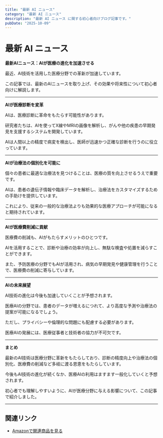 ```yaml
---
title: "最新 AI ニュース"
category: "最新 AI ニュース"
description: "最新 AI ニュース に関する初心者向けブログ記事です。"
pubDate: "2025-10-09"
---
```


# 最新 AI ニュース

**最新AIニュース：AIが医療の進化を加速させる**

最近、AI技術を活用した医療分野での革新が加速しています。

この記事では、最新のAIニュースを取り上げ、その効果や将来性について初心者向けに解説します。



---

**AIが医療診断を変革**

AIは、医療診断に革命をもたらす可能性があります。

研究者たちは、AIを使ってX線やMRIの画像を解析し、がんや他の疾患の早期発見を支援するシステムを開発しています。

AIは人間以上の精度で病変を検出し、医師が迅速かつ正確な診断を行うのに役立っています。



---

**AIが治療法の個別化を可能に**

個々の患者に最適な治療法を見つけることは、医療の質を向上させるうえで重要です。

AIは、患者の遺伝子情報や臨床データを解析し、治療法をカスタマイズするための手助けを提供しています。

これにより、従来の一般的な治療法よりも効果的な医療アプローチが可能になると期待されています。



---

**AIが医療費削減に貢献**

医療費の削減も、AIがもたらすメリットのひとつです。

AIを活用することで、診断や治療の効率が向上し、無駄な検査や処置を減らすことができます。

また、予防医療の分野でもAIが活用され、病気の早期発見や健康管理を行うことで、医療費の削減に寄与しています。



---

**AIの未来展望**

AI技術の進化は今後も加速していくことが予想されます。

医療AIの分野では、患者のデータが増えるにつれて、より高度な予測や治療法の提案が可能になるでしょう。

ただし、プライバシーや倫理的な問題にも配慮する必要があります。

医療AIの発展には、医療従事者と技術者の協力が不可欠です。



---

**まとめ**

最新のAI技術は医療分野に革新をもたらしており、診断の精度向上や治療法の個別化、医療費の削減など多岐に渡る恩恵をもたらしています。

今後もAI技術の進化が続くなか、医療AIの利用はますます一般化していくと予想されます。

初心者でも理解しやすいように、AIが医療分野に与える影響について、この記事で紹介しました。



---

## 関連リンク

- [Amazonで関連商品を見る](https://www.amazon.co.jp/s?k=%E6%9C%80%E6%96%B0+AI+%E3%83%8B%E3%83%A5%E3%83%BC%E3%82%B9&tag=autowritehubai-22)
